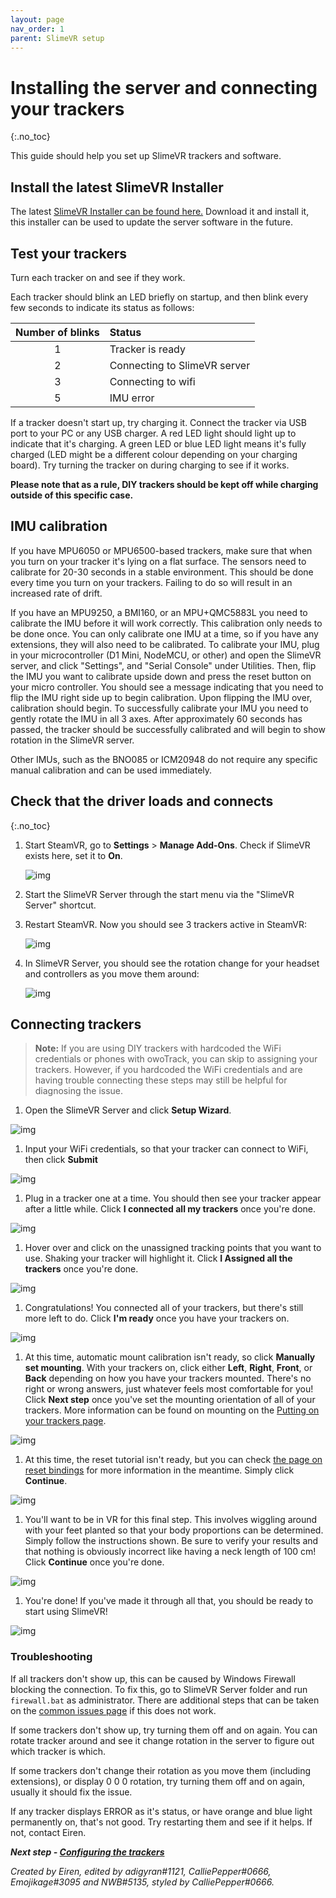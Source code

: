 ```yaml
---
layout: page
nav_order: 1
parent: SlimeVR setup
---
```


# Installing the server and connecting your trackers
{:.no_toc}

This guide should help you set up SlimeVR trackers and software.

## Install the latest SlimeVR Installer
The latest [SlimeVR Installer can be found here.](https://github.com/SlimeVR/SlimeVR-Installer/releases/latest/download/slimevr_web_installer.exe) Download it and install it, this installer can be used to update the server software in the future.

## Test your trackers
Turn each tracker on and see if they work.

Each tracker should blink an LED briefly on startup, and then blink every few seconds to indicate its status as follows:

| Number of blinks | Status                                             |
| :--------------: |:-------------------------------------------------- |
| 1                | Tracker is ready                                   |
| 2                | Connecting to SlimeVR server                       |
| 3                | Connecting to wifi                                 |
| 5                | IMU error                                          |


If a tracker doesn't start up, try charging it. Connect the tracker via USB port to your PC or any USB charger. A red LED light should light up to indicate that it's charging. A green LED or blue LED light means it's fully charged (LED might be a different colour depending on your charging board). Try turning the tracker on during charging to see if it works.

**Please note that as a rule, DIY trackers should be kept off while charging outside of this specific case.**


## IMU calibration

If you have MPU6050 or MPU6500-based trackers, make sure that when you turn on your tracker it's lying on a flat surface. The sensors need to calibrate for 20-30 seconds in a stable environment. This should be done every time you turn on your trackers. Failing to do so will result in an increased rate of drift.

If you have an MPU9250, a BMI160, or an MPU+QMC5883L you need to calibrate the IMU before it will work correctly. This calibration only needs to be done once. You can only calibrate one IMU at a time, so if you have any extensions, they will also need to be calibrated. To calibrate your IMU, plug in your microcontroller (D1 Mini, NodeMCU, or other) and open the SlimeVR server, and click "Settings", and "Serial Console" under Utilities. Then, flip the IMU you want to calibrate upside down and press the reset button on your micro controller. You should see a message indicating that you need to flip the IMU right side up to begin calibration. Upon flipping the IMU over, calibration should begin. To successfully calibrate your IMU you need to gently rotate the IMU in all 3 axes. After approximately 60 seconds has passed, the tracker should be successfully calibrated and will begin to show rotation in the SlimeVR server.

Other IMUs, such as the BNO085 or ICM20948 do not require any specific manual calibration and can be used immediately.


## Check that the driver loads and connects
{:.no_toc}

1. Start SteamVR, go to **Settings** > **Manage Add-Ons**. Check if SlimeVR exists here, set it to **On**.

   ![img](https://eiren.cat/XHKh)
1. Start the SlimeVR Server through the start menu via the "SlimeVR Server" shortcut.
1. Restart SteamVR. Now you should see 3 trackers active in SteamVR:

   ![img](https://eiren.cat/Dhh2)
1. In SlimeVR Server, you should see the rotation change for your headset and controllers as you move them around:

   ![img](../assets/img/HMD_position.png)

## Connecting trackers

> **Note:** If you are using DIY trackers with hardcoded the WiFi credentials or phones with owoTrack, you can skip to assigning your trackers. However, if you hardcoded the WiFi credentials and are having trouble connecting these steps may still be helpful for diagnosing the issue.

1. Open the SlimeVR Server and click **Setup Wizard**.

![img](../assets/img/Setup_Welcome.png)

1. Input your WiFi credentials, so that your tracker can connect to WiFi, then click **Submit**

![img](../assets/img/Setup_WiFi.png)

1. Plug in a tracker one at a time. You should then see your tracker appear after a little while. Click **I connected all my trackers** once you're done.

![img](../assets/img/Setup_Connect-Trackers.png)

1. Hover over and click on the unassigned tracking points that you want to use. Shaking your tracker will highlight it. Click **I Assigned all the trackers** once you're done.

![img](../assets/img/Setup_Assignment.png)

1. Congratulations! You connected all of your trackers, but there's still more left to do. Click **I'm ready** once you have your trackers on.

![img](../assets/img/Setup_NotDone.png)

1. At this time, automatic mount calibration isn't ready, so click **Manually set mounting**. With your trackers on, click either **Left**, **Right**, **Front**, or **Back** depending on how you have your trackers mounted. There's no right or wrong answers, just whatever feels most comfortable for you! Click **Next step** once you've set the mounting orientation of all of your trackers. More information can be found on mounting on the [Putting on your trackers page](https://docs.slimevr.dev/server-setup/putting-on-trackers.html).

![img](../assets/img/Setup_Mounting.png)

1. At this time, the reset tutorial isn't ready, but you can check [the page on reset bindings](https://docs.slimevr.dev/server-setup/setting-reset-bindings.html) for more information in the meantime. Simply click **Continue**.

![img](../assets/img/Setup_Reset.png)

1. You'll want to be in VR for this final step. This involves wiggling around with your feet planted so that your body proportions can be determined. Simply follow the instructions shown. Be sure to verify your results and that nothing is obviously incorrect like having a neck length of 100 cm! Click **Continue** once you're done.

![img](../assets/img/Setup_Proportions.png)

1. You're done! If you've made it through all that, you should be ready to start using SlimeVR!

![img](../assets/img/Setup_Done.png)


### Troubleshooting

If all trackers don't show up, this can be caused by Windows Firewall blocking the connection. To fix this, go to SlimeVR Server folder and run `firewall.bat` as administrator. There are additional steps that can be taken on the [common issues page](../common-issues.md#the-trackers-are-connected-to-my-wifi-but-dont-turn-up-on-slimevr) if this does not work.

If some trackers don't show up, try turning them off and on again. You can rotate tracker around and see it change rotation in the server to figure out which tracker is which.

If some trackers don't change their rotation as you move them (including extensions), or display 0 0 0 rotation, try turning them off and on again, usually it should fix the issue.

If any tracker displays ERROR as it's status, or have orange and blue light permanently on, that's not good. Try restarting them and see if it helps. If not, contact Eiren.

***Next step - [Configuring the trackers](configuring-trackers.md)***

*Created by Eiren, edited by adigyran#1121, CalliePepper#0666, Emojikage#3095 and NWB#5135, styled by CalliePepper#0666.*